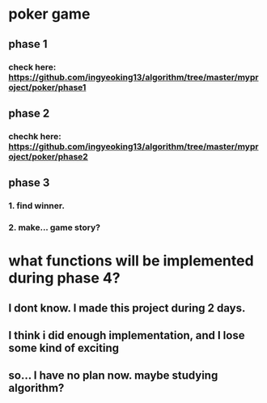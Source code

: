 # poker game
## phase 1 
### check here: <https://github.com/ingyeoking13/algorithm/tree/master/myproject/poker/phase1>

## phase 2
### chechk here: <https://github.com/ingyeoking13/algorithm/tree/master/myproject/poker/phase2>

## phase 3
### 1. find winner.
### 2. make... game story?

# what functions will be implemented during **phase 4?**
## I dont know. I made this project during 2 days.
## I think i did enough implementation, and I lose some kind of exciting
## so... I have no plan now. maybe studying algorithm?
